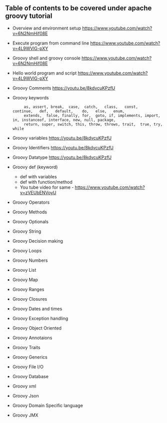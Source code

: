 ## Table of contents to be covered under apache groovy tutorial

* Overview and environment setup
https://www.youtube.com/watch?v=6N2NmHif08E	
* Execute program from command line
https://www.youtube.com/watch?v=4L9WVlG-pXY
* Groovy shell and groovy console
https://www.youtube.com/watch?v=6N2NmHif08E
* Hello world program and script
https://www.youtube.com/watch?v=4L9WVlG-pXY
* Groovy Comments https://youtu.be/8kdvcuKPzfU
* Groovy keywords

           as, assert, break,  case,  catch,   class,   const,   continue,   def,   default,    do,   else,   enum,   
           extends,  false, finally, for,  goto, if, implements, import, in, instanceof, interface, new, null, package,
           return, super, switch, this, throw, throws, trait,  true, try, while
* Groovy variables https://youtu.be/8kdvcuKPzfU
* Groovy Identifiers https://youtu.be/8kdvcuKPzfU
* Groovy Datatype https://youtu.be/8kdvcuKPzfU
* Groovy def (keyword) 
	* def with variables
	* def with function/method
	* You tube video for same - https://www.youtube.com/watch?v=zVEUbENVoyU
* Groovy Operators
* Groovy Methods
* Groovy Optionals
* Groovy String
* Groovy Decision making
* Groovy Loops
* Groovy Numbers
* Groovy List
* Groovy Map
* Groovy Ranges
* Groovy Closures
* Groovy Dates and times
* Groovy Exception handling
* Groovy Object Oriented
* Groovy Annotaions
* Groovy Traits
* Groovy Generics
* Groovy File I/O
* Groovy Database
* Groovy xml
* Groovy Json
* Groovy Domain Specific language
* Groovy JMX
